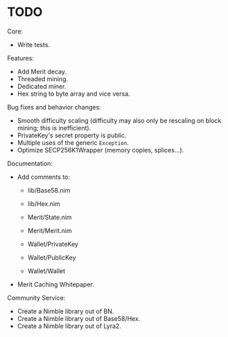 # TODO

Core:
- Write tests.

Features:
- Add Merit decay.
- Threaded mining.
- Dedicated miner.
- Hex string to byte array and vice versa.

Bug fixes and behavior changes:
- Smooth difficulty scaling (difficulty may also only be rescaling on block mining; this is inefficient).
- PrivateKey's secret property is public.
- Multiple uses of the generic `Exception`.
- Optimize SECP256K1Wrapper (memory copies, splices...).


Documentation:
- Add comments to:
    - lib/Base58.nim
    - lib/Hex.nim

    - Merit/State.nim
    - Merit/Merit.nim

    - Wallet/PrivateKey
    - Wallet/PublicKey
    - Wallet/Wallet
- Merit Caching Whitepaper.

Community Service:
- Create a Nimble library out of BN.
- Create a Nimble library out of Base58/Hex.
- Create a Nimble library out of Lyra2.
